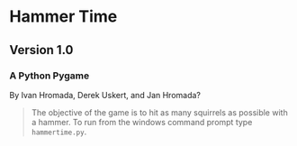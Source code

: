 Hammer Time
===========
Version 1.0
-----------
### A Python Pygame

By Ivan Hromada, Derek Uskert, and Jan Hromada? 

>The objective of the game is to hit as many squirrels as possible with a hammer. To run from the windows command prompt type `hammertime.py`.
